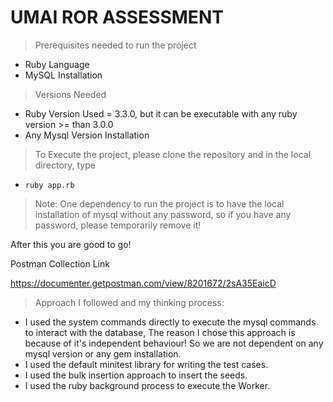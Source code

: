 # UMAI ROR ASSESSMENT

> Prerequisites needed to run the project

- Ruby Language
- MySQL Installation

> Versions Needed

- Ruby Version Used = 3.3.0, but it can be executable with any ruby version >= than 3.0.0
- Any Mysql Version Installation

> To Execute the project, please clone the repository and in the local directory, type 

- `ruby app.rb`

> Note: One dependency to run the project is to have the local installation of mysql without any password, so if you have any password, please temporarily remove it!

After this you are good to go!

Postman Collection Link

https://documenter.getpostman.com/view/8201672/2sA35EaicD

> Approach I followed and my thinking process:

- I used the system commands directly to execute the mysql commands to interact with the database,
The reason I chose this approach is because of it's independent behaviour! So we are not dependent on any mysql version or any gem installation.
- I used the default minitest library for writing the test cases.
- I used the bulk insertion approach to insert the seeds.
- I used the ruby background process to execute the Worker.
